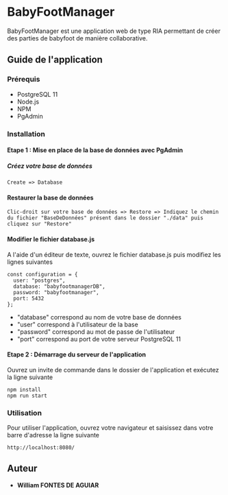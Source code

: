 # BabyFootManager

BabyFootManager est une application web de type RIA permettant de créer des parties de babyfoot de manière collaborative.

## Guide de l'application

### Prérequis

- PostgreSQL 11
- Node.js
- NPM
- PgAdmin

### Installation

#### Etape 1 : Mise en place de la base de données avec PgAdmin

##### Créez votre base de données

```
Create => Database
```

#### Restaurer la base de données

```
Clic-droit sur votre base de données => Restore => Indiquez le chemin du fichier "BaseDeDonnées" présent dans le dossier "./data" puis cliquez sur "Restore"
```

#### Modifier le fichier database.js

A l'aide d'un éditeur de texte, ouvrez le fichier database.js puis modifiez les lignes suivantes

```
const configuration = {
  user: "postgres",
  database: "babyfootmanagerDB",
  password: "babyfootmanager",
  port: 5432
};
```

- "database" correspond au nom de votre base de données
- "user" correspond à l'utilisateur de la base
- "password" correspond au mot de passe de l'utilisateur
- "port" correspond au port de votre serveur PostgreSQL 11

#### Etape 2 : Démarrage du serveur de l'application

Ouvrez un invite de commande dans le dossier de l'application et exécutez la ligne suivante

```
npm install
npm run start
```

### Utilisation

Pour utiliser l'application, ouvrez votre navigateur et saisissez dans votre barre d'adresse la ligne suivante

```
http://localhost:8080/
```

## Auteur

- **William FONTES DE AGUIAR**
